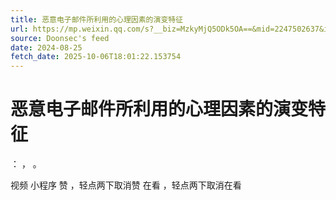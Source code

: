```yaml
---
title: 恶意电子邮件所利用的心理因素的演变特征
url: https://mp.weixin.qq.com/s?__biz=MzkyMjQ5ODk5OA==&mid=2247502637&idx=1&sn=068bb9727b1ab3b7d22ccc3417a9cc90
source: Doonsec's feed
date: 2024-08-25
fetch_date: 2025-10-06T18:01:22.153754
---
```


# 恶意电子邮件所利用的心理因素的演变特征

：
，
。

视频
小程序
赞
，轻点两下取消赞
在看
，轻点两下取消在看